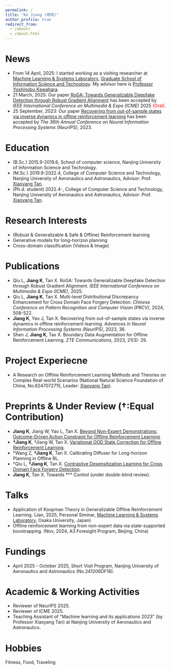```yaml
---
permalink: /
title: "Ke Jiang (蒋珂)"
author_profile: true
redirect_from: 
  - /about/
  - /about.html
---
```


News
======
 - From 14 April, 2025: I started working as a visiting researcher at [Machine Learning & Systems Laboratory](https://mls.ist.osaka-u.ac.jp/en/member.html), [Graduate School of Information Science and Technology](https://www.ist.osaka-u.ac.jp/english/). My advisor here is [Professor Yoshinobu Kawahara](https://mls.ist.osaka-u.ac.jp/en/~kawahara/).
 - 21 March, 2025: Our paper [RoGA: Towards Generalizable Deepfake Detection through Robust Gradient Alignment](https://arxiv.org/abs/2505.20653) has been accepted by *IEEE International Conference on Multimedia & Expo (ICME)* 2025 <span style="color:red">(Oral)</span>.
 - 25 September, 2023: Our paper [Recovering from out-of-sample states via inverse dynamics in offline reinforcement learning](https://proceedings.neurips.cc/paper_files/paper/2023/file/7a0f7e9d9b42b26e5bfc9ba4c6e5287c-Paper-Conference.pdf) has been accepted by *The 36th Annual Conference on Neural Information Processing Systems (NeurIPS)*, 2023.

Education
======
 - (B.Sc.) 2015.9-2019.6, School of computer science, Nanjing University of Information Science and Technology.
 - (M.Sc.) 2019.9-2022.4, College of Computer Science and Technology, Nanjing University of Aeronautics and Astronautics, Advisor: Prof. [Xiaoyang Tan](https://parnec.nuaa.edu.cn/xtan/).
 - (Ph.d. student) 2022.4-, College of Computer Science and Technology, Nanjing University of Aeronautics and Astronautics, Advisor: Prof. [Xiaoyang Tan](https://parnec.nuaa.edu.cn/xtan/).

Research Interests
======
 - (Robust & Generalizable & Safe & Offline) Reinforcement learning
 - Generative models for long-horizon planning
 - Cross-domain classification (Videos & Image)

Publications
======
 - Qiu L, **Jiang K**, Tan X. RoGA: Towards Generalizable Deepfake Detection through Robust Gradient Alignment. *IEEE International Conference on Multimedia & Expo (ICME)*, 2025.
 - Qiu L, **Jiang K**, Tan X. Multi-level Distributional Discrepancy Enhancement for Cross Domain Face Forgery Detection. *Chinese Conference on Pattern Recognition and Computer Vision (PRCV)*, 2024, 508-522.
 - **Jiang K**, Yao J, Tan X. Recovering from out-of-sample states via inverse dynamics in offline reinforcement learning. *Advances in Neural Information Processing Systems (NeurIPS)*, 2023, 36.
 - Shen J, **Jiang K**, Tax X. Boundary Data Augmentation for Offline Reinforcement Learning. *ZTE Communications*, 2023, 21(3): 29.

Project Experiecne
======
 - A Research on Offline Reinforcement Learning Methods and Theories on Complex Real-world Scenarios (National Natural Science Foundation of China, No.6247072715, Leader: [Xiaoyang Tan](https://parnec.nuaa.edu.cn/xtan/)).

Preprints & Under Review (†:Equal Contribution)
======
 - **Jiang K**, Jiang W, Yao L, Tan X. [Beyond Non-Expert Demonstrations: Outcome-Driven Action Constraint for Offline Reinforcement Learning](https://arxiv.org/abs/2504.01719).
 - **†Jiang K**, †Jiang W, Tan X. [Variational OOD State Correction for Offline Reinforcement Learning](https://arxiv.org/abs/2505.00503).
 - †Wang Z, **†Jiang K**, Tan X. Calibrating Diffuser for Long-horizon Planning in Offline RL.
 - †Qiu L, **†Jiang K**, Tan X. [Contrastive Desensitization Learning for Cross Domain Face Forgery Detection](https://arxiv.org/abs/2505.20675).
 - **Jiang K**, Tan X. Towards *** Control (under double-blind review).

Talks
======
 - Application of Koopman Theory in Generalizable Offline Reinforcement Learning. (Jan, 2025, Personal Siminar, [Machine Learning & Systems Laboratory](https://mls.ist.osaka-u.ac.jp/en/member.html), Osaka University, Japan)
 - Offline reinforcement learning from non-expert data via state-supported boostrapping. (Nov, 2024, A3 Foresight Program, Beijing, China)

Fundings
======
 - April 2025 - October 2025, Short Visit Program, Nanjing University of Aeronautics and Astronautics (No.241206DF16).

Academic & Working Activities
======
 - Reviewer of NeurIPS 2025.
 - Reviewer of ICME 2025.
 - Teaching Assistant of "Machine learning and its applications 2023" (by Professor Xiaoyang Tan) at Nanjing University of Aeronautics and Astronautics.

Hobbies
======
Fitness, Food, Traveling

